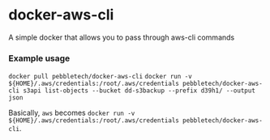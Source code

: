 # docker-aws-cli
A simple docker that allows you to pass through aws-cli commands

### Example usage

`docker pull pebbletech/docker-aws-cli`
`docker run -v ${HOME}/.aws/credentials:/root/.aws/credentials pebbletech/docker-aws-cli s3api list-objects --bucket dd-s3backup --prefix d39h1/ --output json`

Basically, `aws` becomes `docker run -v ${HOME}/.aws/credentials:/root/.aws/credentials pebbletech/docker-aws-cli`.
